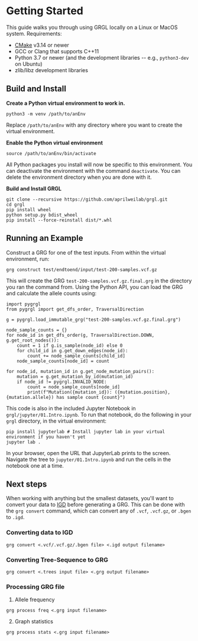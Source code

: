 # Getting Started

This guide walks you through using GRGL locally on a Linux or MacOS system. Requirements:
* [CMake](https://cmake.org/download/) v3.14 or newer
* GCC or Clang that supports C++11
* Python 3.7 or newer (and the development libraries -- e.g., `python3-dev` on Ubuntu)
* zlib/libz development libraries

## Build and Install

**Create a Python virtual environment to work in.**

```
python3 -m venv /path/to/anEnv
```

Replace `/path/to/anEnv` with any directory where you want to create the virtual environment.

**Enable the Python virtual environment**

```
source /path/to/anEnv/bin/activate
```

All Python packages you install will now be specific to this environment. You can deactivate the environment
with the command `deactivate`. You can delete the environment directory when you are done with it.

**Build and Install GRGL**

```
git clone --recursive https://github.com/aprilweilab/grgl.git
cd grgl
pip install wheel
python setup.py bdist_wheel
pip install --force-reinstall dist/*.whl
```

## Running an Example

Construct a GRG for one of the test inputs. From within the virtual environment, run:
```
grg construct test/endtoend/input/test-200-samples.vcf.gz
```

This will create the GRG `test-200-samples.vcf.gz.final.grg` in the directory you ran the command from.
Using the Python API, you can load the GRG and calculate the allele counts using:
```
import pygrgl
from pygrgl import get_dfs_order, TraversalDirection

g = pygrgl.load_immutable_grg("test-200-samples.vcf.gz.final.grg")

node_sample_counts = {}
for node_id in get_dfs_order(g, TraversalDirection.DOWN, g.get_root_nodes()):
    count = 1 if g.is_sample(node_id) else 0
    for child_id in g.get_down_edges(node_id):
        count += node_sample_counts[child_id]
    node_sample_counts[node_id] = count

for node_id, mutation_id in g.get_node_mutation_pairs():
    mutation = g.get_mutation_by_id(mutation_id)
    if node_id != pygrgl.INVALID_NODE:
        count = node_sample_counts[node_id]
        print(f"Mutation({mutation_id}): ({mutation.position}, {mutation.allele}) has sample count {count}")
```

This code is also in the included Jupyter Notebook in `grgl/jupyter/01.Intro.ipynb`. To run that notebook, do the following in
your `grgl` directory, in the virtual environment:
```
pip install jupyterlab # Install jupyter lab in your virtual environment if you haven't yet
jupyter lab .
```

In your browser, open the URL that JupyterLab prints to the screen. Navigate the tree to `jupyter/01.Intro.ipynb` and run the
cells in the notebook one at a time.

## Next steps

When working with anything but the smallest datasets, you'll want to convert your data to
[IGD](https://github.com/aprilweilab/picovcf/blob/main/README.md#indexable-genotype-data-igd)
before generating a GRG. This can be done with the `grg convert` command, which can convert
any of `.vcf`, `.vcf.gz`, or `.bgen` to `.igd`.

### Converting data to IGD

```
grg convert <.vcf/.vcf.gz/.bgen file> <.igd output filename>
```

### Converting Tree-Sequence to GRG

```
grg convert <.trees input file> <.grg output filename>
```

### Processing GRG file

1. Allele frequency

```
grg process freq <.grg input filename>
```

2. Graph statistics
```
grg process stats <.grg input filename>
```

